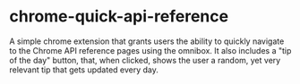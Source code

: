 # chrome-quick-api-reference
A simple chrome extension that grants users the ability to quickly navigate to the Chrome API reference pages using the omnibox. It also includes a "tip of the day" button, that, when clicked, shows the user a random, yet very relevant tip that gets updated every day.
